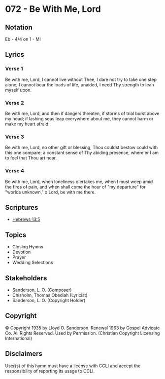 # 072 - Be With Me, Lord

## Notation

Eb - 4/4 on 1 - MI

## Lyrics

### Verse 1

Be with me, Lord, I cannot live without Thee, I dare not try to take one step alone; I cannot bear the loads of life, unaided, I need Thy strength to lean myself upon.

### Verse 2

Be with me, Lord, and then if dangers threaten, if storms of trial burst above my head; if lashing seas leap everywhere about me, they cannot harm or make my heart afraid.

### Verse 3

Be with me, Lord, no other gift or blessing, Thou couldst bestow could with this one compare; a constant sense of Thy abiding presence, where'er I am to feel that Thou art near.

### Verse 4

Be with me, Lord, when loneliness o'ertakes me, when I must weep amid the fires of pain, and when shall come the hour of "my departure" for "worlds unknown," o Lord, be with me there.


## Scriptures

- [Hebrews 13:5](https://www.biblegateway.com/passage/?search=Hebrews%2013%3A5)

## Topics

- Closing Hymns
- Devotion
- Prayer
- Wedding Selections

## Stakeholders

- Sanderson, L. O. (Composer)
- Chisholm, Thomas Obediah (Lyricist)
- Sanderson, L. O. (Copyright Holder)

## Copyright

© Copyright 1935 by Lloyd O. Sanderson. Renewal 1963 by Gospel Advicate Co. All Rights Reserved. Used by Permission.
(Christian Copyright Licensing International)

## Disclaimers

User(s) of this hymn must have a license with CCLI and accept the responsibility of reporting its usage to CCLI.

